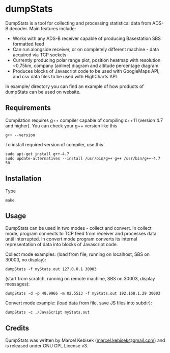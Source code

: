 # dumpStats
DumpStats is a tool for collecting and processing statistical data from ADS-B decoder.
Main features include:
* Works with any ADS-B receiver capable of producing Basestation SBS formatted feed
* Can run alongside receiver, or on completely different machine - data acquired via TCP sockets
* Currently producing polar range plot, position heatmap with resolution ~0,75km, company (airline) diagram and altitude percentage diagram
* Produces blocks of Javascript code to be used with GoogleMaps API, and csv data files to be used with HighCharts API

In example/ directory you can find an example of how products of dumpStats can be used on website.

## Requirements
Compilation requires g++ compiler capable of compiling c++11 (version 4.7 and higher).
You can check your g++ version like this
```
g++ --version
```

To install required version of compiler, use this
```
sudo apt-get install g++-4.7
sudo update-alternatives --install /usr/bin/g++ g++ /usr/bin/g++-4.7 50
```

## Installation
Type
```
make
```

## Usage
DumpStats can be used in two modes - collect and convert.
In collect mode, program connects to TCP feed from receiver and processes data until interrupted.
In convert mode program converts its internal representation of data into blocks of Javascript code.

Collect mode examples: (load from file, running on localhost, SBS on 30003, no display):
```
dumpStats -f myStats.out 127.0.0.1 30003
```

(start from scratch, running on remote machine, SBS on 30003, display messages):
```
dumpStats -d -p 48.9966 -m 02.5513 -f myStats.out 192.168.1.29 30003
```

Convert mode example: (load data from file, save JS files into subdir):
```
dumpStats -c ./JavaScript myStats.out
```

## Credits
DumpStats was written by Marcel Kebisek (marcel.kebisek@gmail.com) and is released under GNU GPL License v3.
